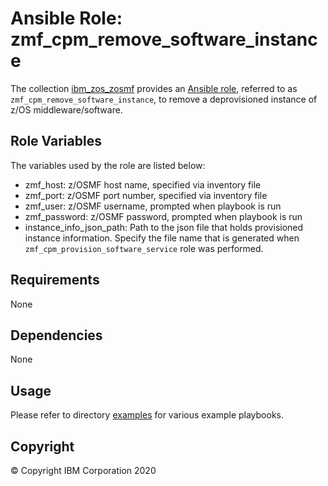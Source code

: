 # Ansible Role: zmf_cpm_remove_software_instance

The collection [ibm_zos_zosmf](../../README.md) provides an [Ansible role](https://docs.ansible.com/ansible/latest/user_guide/playbooks_reuse_roles.html), referred to as `zmf_cpm_remove_software_instance`, to remove a deprovisioned instance of z/OS middleware/software.

## Role Variables

The variables used by the role are listed below:

- zmf_host: z/OSMF host name, specified via inventory file
- zmf_port: z/OSMF port number, specified via inventory file
- zmf_user: z/OSMF username, prompted when playbook is run
- zmf_password: z/OSMF password, prompted when playbook is run
- instance_info_json_path: Path to the json file that holds provisioned instance information. Specify the file name that is generated when `zmf_cpm_provision_software_service` role was performed.

## Requirements

None

## Dependencies

None

## Usage

Please refer to directory [examples](../../examples/README.md) for various example playbooks.

## Copyright

© Copyright IBM Corporation 2020
